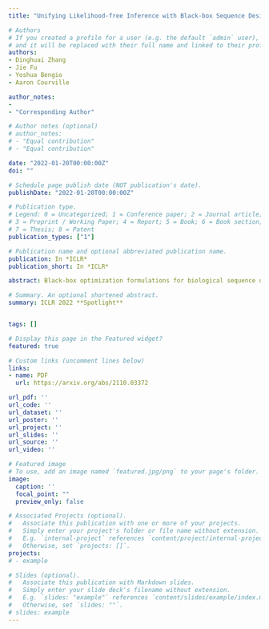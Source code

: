 ```yaml
---
title: "Unifying Likelihood-free Inference with Black-box Sequence Design and Beyond"

# Authors
# If you created a profile for a user (e.g. the default `admin` user), write the username (folder name) here 
# and it will be replaced with their full name and linked to their profile.
authors:
- Dinghuai Zhang
- Jie Fu
- Yoshua Bengio
- Aaron Courville

author_notes:
- 
- "Corresponding Author"

# Author notes (optional)
# author_notes:
# - "Equal contribution"
# - "Equal contribution"

date: "2022-01-20T00:00:00Z"
doi: ""

# Schedule page publish date (NOT publication's date).
publishDate: "2022-01-20T00:00:00Z"

# Publication type.
# Legend: 0 = Uncategorized; 1 = Conference paper; 2 = Journal article;
# 3 = Preprint / Working Paper; 4 = Report; 5 = Book; 6 = Book section;
# 7 = Thesis; 8 = Patent
publication_types: ["1"]

# Publication name and optional abbreviated publication name.
publication: In *ICLR*
publication_short: In *ICLR*

abstract: Black-box optimization formulations for biological sequence design have drawn recent attention due to their promising potential impact on the pharmaceutical industry. In this work, we propose to unify two seemingly distinct worlds -- likelihood-free inference and black-box sequence design, under one probabilistic framework. In tandem, we provide a recipe for constructing various sequence design methods based on this framework. We show how previous drug discovery approaches can be "reinvented" in our framework, and further propose new probabilistic sequence design algorithms. Extensive experiments illustrate the benefits of the proposed methodology.

# Summary. An optional shortened abstract.
summary: ICLR 2022 **Spotlight**


tags: []

# Display this page in the Featured widget?
featured: true

# Custom links (uncomment lines below)
links:
- name: PDF
  url: https://arxiv.org/abs/2110.03372

url_pdf: ''
url_code: ''
url_dataset: ''
url_poster: ''
url_project: ''
url_slides: ''
url_source: ''
url_video: ''

# Featured image
# To use, add an image named `featured.jpg/png` to your page's folder. 
image:
  caption: ''
  focal_point: ""
  preview_only: false

# Associated Projects (optional).
#   Associate this publication with one or more of your projects.
#   Simply enter your project's folder or file name without extension.
#   E.g. `internal-project` references `content/project/internal-project/index.md`.
#   Otherwise, set `projects: []`.
projects:
# - example

# Slides (optional).
#   Associate this publication with Markdown slides.
#   Simply enter your slide deck's filename without extension.
#   E.g. `slides: "example"` references `content/slides/example/index.md`.
#   Otherwise, set `slides: ""`.
# slides: example
---
```



<!-- {{% callout note %}}
Create your slides in Markdown - click the *Slides* button to check out the example.
{{% /callout %}} -->

<!-- Supplementary notes can be added here, including [code, math, and images](https://wowchemy.com/docs/writing-markdown-latex/). -->
